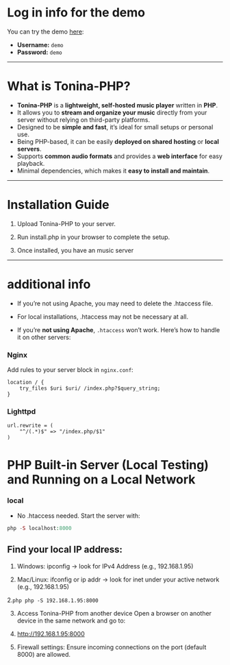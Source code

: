 # Log in info for the demo

You can try the demo [here](https://stuffbymax-playground.free.nf/):

* **Username:** `demo`
* **Password:** `demo`

---

# What is Tonina-PHP?

* **Tonina-PHP** is a **lightweight, self-hosted music player** written in **PHP**.
* It allows you to **stream and organize your music** directly from your server without relying on third-party platforms.
* Designed to be **simple and fast**, it’s ideal for small setups or personal use.
* Being PHP-based, it can be easily **deployed on shared hosting** or **local servers**.
* Supports **common audio formats** and provides a **web interface** for easy playback.
* Minimal dependencies, which makes it **easy to install and maintain**.

---

# Installation Guide

1. Upload Tonina-PHP to your server.

2. Run install.php in your browser to complete the setup.

3. Once installed, you have an music server

---

# additional info 

- If you’re not using Apache, you may need to delete the .htaccess file.

- For local installations, .htaccess may not be necessary at all.

- If you’re **not using Apache**, `.htaccess` won’t work. Here’s how to handle it on other servers:

### Nginx
Add rules to your server block in `nginx.conf`:

```nginx
location / {
    try_files $uri $uri/ /index.php?$query_string;
}
```
### Lighttpd
```Lighttpd
url.rewrite = (
    "^/(.*)$" => "/index.php/$1"
)
```

# PHP Built-in Server (Local Testing) and Running on a Local Network

### local
- No .htaccess needed. Start the server with:
```php
php -S localhost:8000
```

## Find your local IP address:

1. Windows: ipconfig → look for IPv4 Address (e.g., 192.168.1.95)

1. Mac/Linux: ifconfig or ip addr → look for inet under your active network (e.g., 192.168.1.95)

2.```php
php -S 192.168.1.95:8000```

3. Access Tonina-PHP from another device Open a browser on another device in the same network and go to:
4. http://192.168.1.95:8000

5. Firewall settings:
Ensure incoming connections on the port (default 8000) are allowed.






